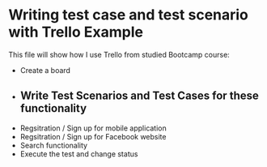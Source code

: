 # Writing test case and test scenario with Trello Example
This file will show how I use Trello from studied Bootcamp course:
- Create a board
- ## Write Test Scenarios and Test Cases for these functionality
 - Regsitration / Sign up for mobile application
 - Regsitration / Sign up for Facebook website
 - Search functionality
- Execute the test and change status
